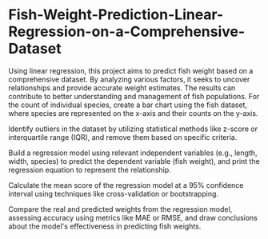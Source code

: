 # Fish-Weight-Prediction-Linear-Regression-on-a-Comprehensive-Dataset
Using linear regression, this project aims to predict fish weight based on a comprehensive dataset. By analyzing various factors, it seeks to uncover relationships and provide accurate weight estimates. The results can contribute to better understanding and management of fish populations.
For the count of individual species, create a bar chart using the fish dataset, where species are represented on the x-axis and their counts on the y-axis.

Identify outliers in the dataset by utilizing statistical methods like z-score or interquartile range (IQR), and remove them based on specific criteria.

Build a regression model using relevant independent variables (e.g., length, width, species) to predict the dependent variable (fish weight), and print the regression equation to represent the relationship.

Calculate the mean score of the regression model at a 95% confidence interval using techniques like cross-validation or bootstrapping.

Compare the real and predicted weights from the regression model, assessing accuracy using metrics like MAE or RMSE, and draw conclusions about the model's effectiveness in predicting fish weights.
